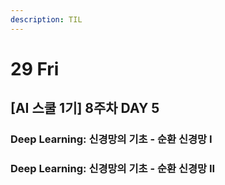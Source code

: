 ```yaml
---
description: TIL
---
```


# 29 Fri

## \[AI 스쿨 1기\] 8주차 DAY 5

### Deep Learning: 신경망의 기초 - 순환 신경망 I





### Deep Learning: 신경망의 기초 - 순환 신경망 II









